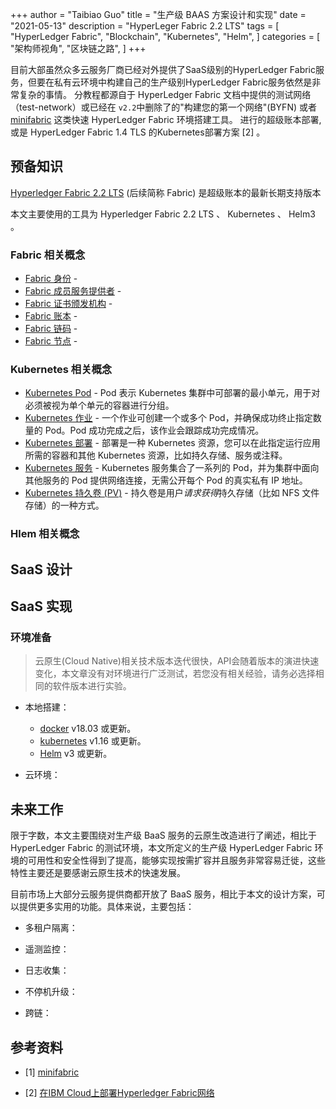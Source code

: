 +++
author = "Taibiao Guo"
title = "生产级 BAAS 方案设计和实现"
date = "2021-05-13"
description = "HyperLeger Fabric 2.2 LTS"
tags = [
    "HyperLedger Fabric",
    "Blockchain",
    "Kubernetes",
    "Helm",
]
categories = [
    "架构师视角",
    "区块链之路",
]
+++

目前大部虽然众多云服务厂商已经对外提供了SaaS级别的HyperLedger Fabric服务，但要在私有云环境中构建自己的生产级别HyperLedger Fabric服务依然是非常复杂的事情。
分教程都源自于 HyperLedger Fabric 文档中提供的测试网络（test-network）或已经在 `v2.2`中删除了的"构建您的第一个网络"(BYFN) 或者 
[minifabric](https://github.com/hyperledger-labs/minifabric) 这类快速 HyperLedger Fabric 环境搭建工具。
进行的超级账本部署, 或是 HyperLedger Fabric 1.4 TLS 的Kubernetes部署方案 [2] 。

## 预备知识

[Hyperledger Fabric 2.2 LTS](https://www.hyperledger.org/blog/2020/07/20/new-release-hyperledger-fabric-2-2-lts) (后续简称 Fabric) 是超级账本的最新长期支持版本

本文主要使用的工具为 Hyperledger Fabric 2.2 LTS 、 Kubernetes 、 Helm3 。

### Fabric 相关概念

* [Fabric 身份](https://hyperledger-fabric.readthedocs.io/zh_CN/release-2.2/identity/identity.html) - 
* [Fabric 成员服务提供者](https://hyperledger-fabric.readthedocs.io/zh_CN/release-2.2/membership/membership.html) - 
* [Fabric 证书颁发机构](https://hyperledger-fabric-ca.readthedocs.io/en/latest/users-guide.html) - 
* [Fabric 账本](https://hyperledger-fabric.readthedocs.io/zh_CN/release-2.2/membership/membership.html) - 
* [Fabric 链码](https://hyperledger-fabric.readthedocs.io/zh_CN/release-2.2/smartcontract/smartcontract.html) - 
* [Fabric 节点](https://hyperledger-fabric.readthedocs.io/zh_CN/release-2.2/peers/peers.html) - 

### Kubernetes 相关概念

* [Kubernetes Pod](https://kubernetes.io/docs/concepts/workloads/pods/pod/) - Pod 表示 Kubernetes 集群中可部署的最小单元，用于对必须被视为单个单元的容器进行分组。
* [Kubernetes 作业](https://kubernetes.io/docs/concepts/workloads/controllers/jobs-run-to-completion/) - 一个作业可创建一个或多个 Pod，并确保成功终止指定数量的 Pod。Pod 成功完成之后，该作业会跟踪成功完成情况。
* [Kubernetes 部署](https://kubernetes.io/docs/concepts/workloads/controllers/deployment/) - 部署是一种 Kubernetes 资源，您可以在此指定运行应用所需的容器和其他 Kubernetes 资源，比如持久存储、服务或注释。
* [Kubernetes 服务](https://kubernetes.io/docs/concepts/services-networking/service/) - Kubernetes 服务集合了一系列的 Pod，并为集群中面向其他服务的 Pod 提供网络连接，无需公开每个 Pod 的真实私有 IP 地址。
* [Kubernetes 持久卷 (PV)](https://kubernetes.io/docs/concepts/storage/persistent-volumes/) - 持久卷是用户*请求获得*持久存储（比如 NFS 文件存储）的一种方式。

### Hlem 相关概念

##  SaaS 设计



## SaaS 实现

### 环境准备

> 云原生(Cloud Native)相关技术版本迭代很快，API会随着版本的演进快速变化，本文章没有对环境进行广泛测试，若您没有相关经验，请务必选择相同的软件版本进行实验。

* 本地搭建：
    * [docker](https://www.docker.com/) v18.03 或更新。
    * [kubernetes]() v1.16 或更新。
    * [Helm]() v3 或更新。
    
* 云环境：

## 未来工作

限于字数，本文主要围绕对生产级 BaaS 服务的云原生改造进行了阐述，相比于 HyperLedger Fabric 的测试环境，本文所定义的生产级 HyperLedger Fabric
环境的可用性和安全性得到了提高，能够实现按需扩容并且服务非常容易迁徙，这些特性主要还是要感谢云原生技术的快速发展。

目前市场上大部分云服务提供商都开放了 BaaS 服务，相比于本文的设计方案，可以提供更多实用的功能。具体来说，主要包括：

* 多租户隔离：

* 遥测监控：

* 日志收集：

* 不停机升级：

* 跨链：

## 参考资料

- [1] [minifabric](https://github.com/hyperledger-labs/minifabric)

- [2] [在IBM Cloud上部署Hyperledger Fabric网络](https://github.com/IBM/blockchain-network-on-kubernetes)

